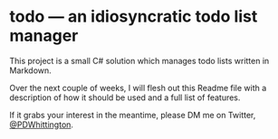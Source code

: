 # todo &mdash; an idiosyncratic todo list manager

This project is a small C# solution which manages todo lists written in Markdown.

Over the next couple of weeks, I will flesh out this Readme file with a description of how it should be used and a full list of features.

If it grabs your interest in the meantime, please DM me on Twitter, [@PDWhittington](https://twitter.com/PDWhittington).